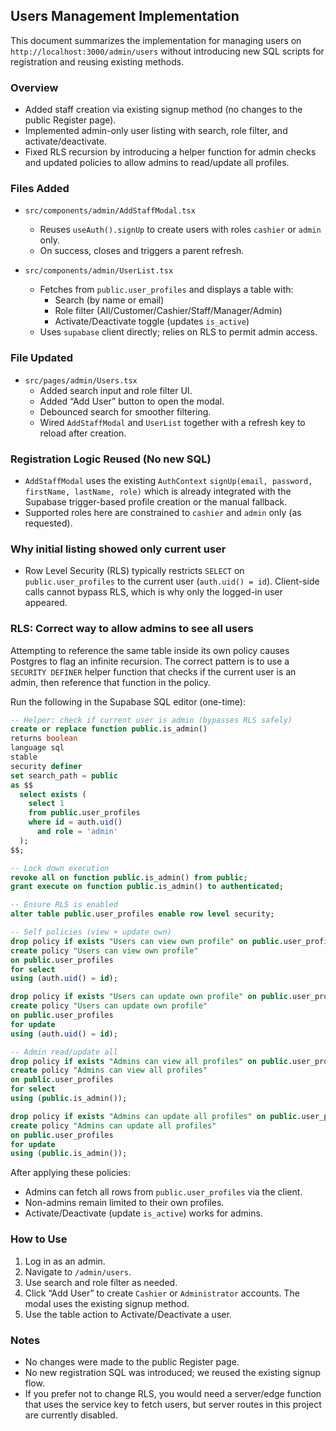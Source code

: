 ## Users Management Implementation

This document summarizes the implementation for managing users on `http://localhost:3000/admin/users` without introducing new SQL scripts for registration and reusing existing methods.

### Overview
- Added staff creation via existing signup method (no changes to the public Register page).
- Implemented admin-only user listing with search, role filter, and activate/deactivate.
- Fixed RLS recursion by introducing a helper function for admin checks and updated policies to allow admins to read/update all profiles.

### Files Added
- `src/components/admin/AddStaffModal.tsx`
  - Reuses `useAuth().signUp` to create users with roles `cashier` or `admin` only.
  - On success, closes and triggers a parent refresh.

- `src/components/admin/UserList.tsx`
  - Fetches from `public.user_profiles` and displays a table with:
    - Search (by name or email)
    - Role filter (All/Customer/Cashier/Staff/Manager/Admin)
    - Activate/Deactivate toggle (updates `is_active`)
  - Uses `supabase` client directly; relies on RLS to permit admin access.

### File Updated
- `src/pages/admin/Users.tsx`
  - Added search input and role filter UI.
  - Added “Add User” button to open the modal.
  - Debounced search for smoother filtering.
  - Wired `AddStaffModal` and `UserList` together with a refresh key to reload after creation.

### Registration Logic Reused (No new SQL)
- `AddStaffModal` uses the existing `AuthContext` `signUp(email, password, firstName, lastName, role)` which is already integrated with the Supabase trigger-based profile creation or the manual fallback.
- Supported roles here are constrained to `cashier` and `admin` only (as requested).

### Why initial listing showed only current user
- Row Level Security (RLS) typically restricts `SELECT` on `public.user_profiles` to the current user (`auth.uid() = id`). Client-side calls cannot bypass RLS, which is why only the logged-in user appeared.

### RLS: Correct way to allow admins to see all users
Attempting to reference the same table inside its own policy causes Postgres to flag an infinite recursion. The correct pattern is to use a `SECURITY DEFINER` helper function that checks if the current user is an admin, then reference that function in the policy.

Run the following in the Supabase SQL editor (one-time):

```sql
-- Helper: check if current user is admin (bypasses RLS safely)
create or replace function public.is_admin()
returns boolean
language sql
stable
security definer
set search_path = public
as $$
  select exists (
    select 1
    from public.user_profiles
    where id = auth.uid()
      and role = 'admin'
  );
$$;

-- Lock down execution
revoke all on function public.is_admin() from public;
grant execute on function public.is_admin() to authenticated;

-- Ensure RLS is enabled
alter table public.user_profiles enable row level security;

-- Self policies (view + update own)
drop policy if exists "Users can view own profile" on public.user_profiles;
create policy "Users can view own profile"
on public.user_profiles
for select
using (auth.uid() = id);

drop policy if exists "Users can update own profile" on public.user_profiles;
create policy "Users can update own profile"
on public.user_profiles
for update
using (auth.uid() = id);

-- Admin read/update all
drop policy if exists "Admins can view all profiles" on public.user_profiles;
create policy "Admins can view all profiles"
on public.user_profiles
for select
using (public.is_admin());

drop policy if exists "Admins can update all profiles" on public.user_profiles;
create policy "Admins can update all profiles"
on public.user_profiles
for update
using (public.is_admin());
```

After applying these policies:
- Admins can fetch all rows from `public.user_profiles` via the client.
- Non-admins remain limited to their own profiles.
- Activate/Deactivate (update `is_active`) works for admins.

### How to Use
1. Log in as an admin.
2. Navigate to `/admin/users`.
3. Use search and role filter as needed.
4. Click “Add User” to create `Cashier` or `Administrator` accounts. The modal uses the existing signup method.
5. Use the table action to Activate/Deactivate a user.

### Notes
- No changes were made to the public Register page.
- No new registration SQL was introduced; we reused the existing signup flow.
- If you prefer not to change RLS, you would need a server/edge function that uses the service key to fetch users, but server routes in this project are currently disabled.


